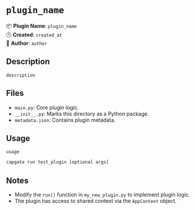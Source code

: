 # `plugin_name`

📦 **Plugin Name**: `plugin_name`  
🕓 **Created**: `created_at`  
👤 **Author**: `author`  

## Description

`description`

## Files

- `main.py`: Core plugin logic.
- `__init__.py`: Marks this directory as a Python package.
- `metadata.json`: Contains plugin metadata.

## Usage

`usage`

```bash
capgate run test_plugin [optional args]
```

## Notes

- Modify the `run()` function in `my_new_plugin.py` to implement plugin logic.
- The plugin has access to shared context via the `AppContext` object.
